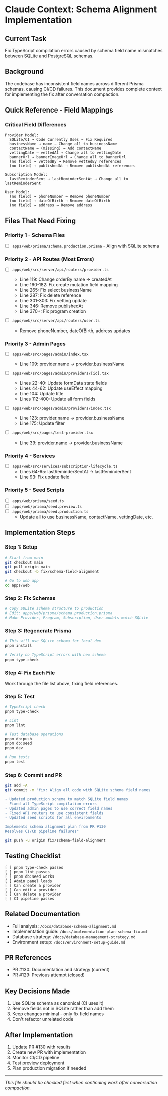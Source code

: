# Claude Context: Schema Alignment Implementation

## Current Task
Fix TypeScript compilation errors caused by schema field name mismatches between SQLite and PostgreSQL schemas.

## Background
The codebase has inconsistent field names across different Prisma schemas, causing CI/CD failures. This document provides complete context for implementing the fix after conversation compaction.

## Quick Reference - Field Mappings

### Critical Field Differences
```
Provider Model:
  SQLite/CI → Code Currently Uses → Fix Required
  businessName → name → Change all to businessName
  contactName → (missing) → Add contactName
  vettingDate → vettedAt → Change all to vettingDate
  bannerUrl → bannerImageUrl → Change all to bannerUrl
  (no field) → vettedBy → Remove vettedBy references
  (no field) → publishedAt → Remove publishedAt references

Subscription Model:
  lastReminderSent → lastReminderSentAt → Change all to lastReminderSent

User Model:
  (no field) → phoneNumber → Remove phoneNumber
  (no field) → dateOfBirth → Remove dateOfBirth
  (no field) → address → Remove address
```

## Files That Need Fixing

### Priority 1 - Schema Files
- [ ] `apps/web/prisma/schema.production.prisma` - Align with SQLite schema

### Priority 2 - API Routes (Most Errors)
- [ ] `apps/web/src/server/api/routers/provider.ts`
  - Line 119: Change orderBy name → createdAt
  - Line 160-182: Fix create mutation field mapping
  - Line 265: Fix select businessName
  - Line 287: Fix delete reference
  - Line 301-303: Fix vetting update
  - Line 346: Remove publishedAt
  - Line 370+: Fix program creation

- [ ] `apps/web/src/server/api/routers/user.ts`
  - Remove phoneNumber, dateOfBirth, address updates

### Priority 3 - Admin Pages
- [ ] `apps/web/src/pages/admin/index.tsx`
  - Line 109: provider.name → provider.businessName

- [ ] `apps/web/src/pages/admin/providers/[id].tsx`
  - Lines 22-40: Update formData state fields
  - Lines 44-62: Update useEffect mapping
  - Line 104: Update title
  - Lines 112-400: Update all form fields

- [ ] `apps/web/src/pages/admin/providers/index.tsx`
  - Line 123: provider.name → provider.businessName
  - Line 175: Update filter

- [ ] `apps/web/src/pages/test-provider.tsx`
  - Line 39: provider.name → provider.businessName

### Priority 4 - Services
- [ ] `apps/web/src/services/subscription-lifecycle.ts`
  - Lines 64-65: lastReminderSentAt → lastReminderSent
  - Line 93: Fix update field

### Priority 5 - Seed Scripts
- [ ] `apps/web/prisma/seed.ts`
- [ ] `apps/web/prisma/seed.preview.ts`
- [ ] `apps/web/prisma/seed.production.ts`
  - Update all to use businessName, contactName, vettingDate, etc.

## Implementation Steps

### Step 1: Setup
```bash
# Start from main
git checkout main
git pull origin main
git checkout -b fix/schema-field-alignment

# Go to web app
cd apps/web
```

### Step 2: Fix Schemas
```bash
# Copy SQLite schema structure to production
# Edit: apps/web/prisma/schema.production.prisma
# Make Provider, Program, Subscription, User models match SQLite
```

### Step 3: Regenerate Prisma
```bash
# This will use SQLite schema for local dev
pnpm install

# Verify no TypeScript errors with new schema
pnpm type-check
```

### Step 4: Fix Each File
Work through the file list above, fixing field references.

### Step 5: Test
```bash
# TypeScript check
pnpm type-check

# Lint
pnpm lint

# Test database operations
pnpm db:push
pnpm db:seed
pnpm dev

# Run tests
pnpm test
```

### Step 6: Commit and PR
```bash
git add -A
git commit -m "fix: Align all code with SQLite schema field names

- Updated production schema to match SQLite field names
- Fixed all TypeScript compilation errors
- Updated admin pages to use correct field names
- Fixed API routers to use consistent fields
- Updated seed scripts for all environments

Implements schema alignment plan from PR #130
Resolves CI/CD pipeline failures"

git push -u origin fix/schema-field-alignment
```

## Testing Checklist
```
[ ] pnpm type-check passes
[ ] pnpm lint passes
[ ] pnpm db:seed works
[ ] Admin panel loads
[ ] Can create a provider
[ ] Can edit a provider
[ ] Can delete a provider
[ ] CI pipeline passes
```

## Related Documentation
- Full analysis: `/docs/database-schema-alignment.md`
- Implementation guide: `/docs/implementation-plan-schema-fix.md`
- Database strategy: `/docs/database-management-strategy.md`
- Environment setup: `/docs/environment-setup-guide.md`

## PR References
- PR #130: Documentation and strategy (current)
- PR #129: Previous attempt (closed)

## Key Decisions Made
1. Use SQLite schema as canonical (CI uses it)
2. Remove fields not in SQLite rather than add them
3. Keep changes minimal - only fix field names
4. Don't refactor unrelated code

## After Implementation
1. Update PR #130 with results
2. Create new PR with implementation
3. Monitor CI/CD pipeline
4. Test preview deployment
5. Plan production migration if needed

---
*This file should be checked first when continuing work after conversation compaction.*